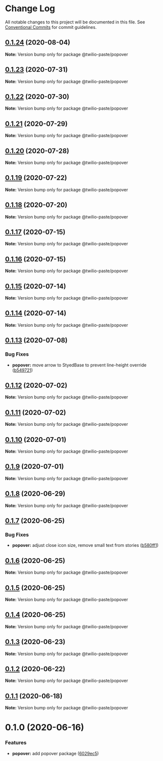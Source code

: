 # Change Log

All notable changes to this project will be documented in this file.
See [Conventional Commits](https://conventionalcommits.org) for commit guidelines.

## [0.1.24](https://github.com/twilio-labs/paste/compare/@twilio-paste/popover@0.1.23...@twilio-paste/popover@0.1.24) (2020-08-04)

**Note:** Version bump only for package @twilio-paste/popover





## [0.1.23](https://github.com/twilio-labs/paste/compare/@twilio-paste/popover@0.1.22...@twilio-paste/popover@0.1.23) (2020-07-31)

**Note:** Version bump only for package @twilio-paste/popover





## [0.1.22](https://github.com/twilio-labs/paste/compare/@twilio-paste/popover@0.1.21...@twilio-paste/popover@0.1.22) (2020-07-30)

**Note:** Version bump only for package @twilio-paste/popover





## [0.1.21](https://github.com/twilio-labs/paste/compare/@twilio-paste/popover@0.1.20...@twilio-paste/popover@0.1.21) (2020-07-29)

**Note:** Version bump only for package @twilio-paste/popover





## [0.1.20](https://github.com/twilio-labs/paste/compare/@twilio-paste/popover@0.1.19...@twilio-paste/popover@0.1.20) (2020-07-28)

**Note:** Version bump only for package @twilio-paste/popover





## [0.1.19](https://github.com/twilio-labs/paste/compare/@twilio-paste/popover@0.1.18...@twilio-paste/popover@0.1.19) (2020-07-22)

**Note:** Version bump only for package @twilio-paste/popover





## [0.1.18](https://github.com/twilio-labs/paste/compare/@twilio-paste/popover@0.1.17...@twilio-paste/popover@0.1.18) (2020-07-20)

**Note:** Version bump only for package @twilio-paste/popover





## [0.1.17](https://github.com/twilio-labs/paste/compare/@twilio-paste/popover@0.1.16...@twilio-paste/popover@0.1.17) (2020-07-15)

**Note:** Version bump only for package @twilio-paste/popover





## [0.1.16](https://github.com/twilio-labs/paste/compare/@twilio-paste/popover@0.1.15...@twilio-paste/popover@0.1.16) (2020-07-15)

**Note:** Version bump only for package @twilio-paste/popover





## [0.1.15](https://github.com/twilio-labs/paste/compare/@twilio-paste/popover@0.1.14...@twilio-paste/popover@0.1.15) (2020-07-14)

**Note:** Version bump only for package @twilio-paste/popover





## [0.1.14](https://github.com/twilio-labs/paste/compare/@twilio-paste/popover@0.1.13...@twilio-paste/popover@0.1.14) (2020-07-14)

**Note:** Version bump only for package @twilio-paste/popover





## [0.1.13](https://github.com/twilio-labs/paste/compare/@twilio-paste/popover@0.1.12...@twilio-paste/popover@0.1.13) (2020-07-08)


### Bug Fixes

* **popover:** move arrow to StyedBase to prevent line-height override ([b549721](https://github.com/twilio-labs/paste/commit/b549721b12673fa2a68b8eced86bda99063d2f40))





## [0.1.12](https://github.com/twilio-labs/paste/compare/@twilio-paste/popover@0.1.11...@twilio-paste/popover@0.1.12) (2020-07-02)

**Note:** Version bump only for package @twilio-paste/popover





## [0.1.11](https://github.com/twilio-labs/paste/compare/@twilio-paste/popover@0.1.10...@twilio-paste/popover@0.1.11) (2020-07-02)

**Note:** Version bump only for package @twilio-paste/popover





## [0.1.10](https://github.com/twilio-labs/paste/compare/@twilio-paste/popover@0.1.9...@twilio-paste/popover@0.1.10) (2020-07-01)

**Note:** Version bump only for package @twilio-paste/popover





## [0.1.9](https://github.com/twilio-labs/paste/compare/@twilio-paste/popover@0.1.8...@twilio-paste/popover@0.1.9) (2020-07-01)

**Note:** Version bump only for package @twilio-paste/popover





## [0.1.8](https://github.com/twilio-labs/paste/compare/@twilio-paste/popover@0.1.7...@twilio-paste/popover@0.1.8) (2020-06-29)

**Note:** Version bump only for package @twilio-paste/popover





## [0.1.7](https://github.com/twilio-labs/paste/compare/@twilio-paste/popover@0.1.6...@twilio-paste/popover@0.1.7) (2020-06-25)


### Bug Fixes

* **popover:** adjust close icon size, remove small text from stories ([b580ff1](https://github.com/twilio-labs/paste/commit/b580ff152553a2804ad2877cd90d5e9e76a2ef6d))





## [0.1.6](https://github.com/twilio-labs/paste/compare/@twilio-paste/popover@0.1.5...@twilio-paste/popover@0.1.6) (2020-06-25)

**Note:** Version bump only for package @twilio-paste/popover





## [0.1.5](https://github.com/twilio-labs/paste/compare/@twilio-paste/popover@0.1.4...@twilio-paste/popover@0.1.5) (2020-06-25)

**Note:** Version bump only for package @twilio-paste/popover





## [0.1.4](https://github.com/twilio-labs/paste/compare/@twilio-paste/popover@0.1.3...@twilio-paste/popover@0.1.4) (2020-06-25)

**Note:** Version bump only for package @twilio-paste/popover





## [0.1.3](https://github.com/twilio-labs/paste/compare/@twilio-paste/popover@0.1.2...@twilio-paste/popover@0.1.3) (2020-06-23)

**Note:** Version bump only for package @twilio-paste/popover





## [0.1.2](https://github.com/twilio-labs/paste/compare/@twilio-paste/popover@0.1.1...@twilio-paste/popover@0.1.2) (2020-06-22)

**Note:** Version bump only for package @twilio-paste/popover





## [0.1.1](https://github.com/twilio-labs/paste/compare/@twilio-paste/popover@0.1.0...@twilio-paste/popover@0.1.1) (2020-06-18)

**Note:** Version bump only for package @twilio-paste/popover





# 0.1.0 (2020-06-16)


### Features

* **popover:** add popover package ([6029ec5](https://github.com/twilio-labs/paste/commit/6029ec5771f3bd47efd7150a718a64144019fcbb))
